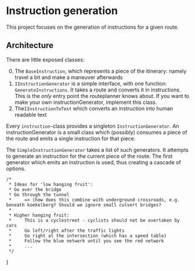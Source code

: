# Instruction generation

This project focuses on the generation of instructions for a given route.

## Architecture

There are little exposed classes:

0. The `BaseInstruction`, which represents a piece of the itinerary: namely travel a bit and make a maneuver afterwards
1. `IInstructionGenerator` is a simple interface, with one function: `GenerateInstructions`. It takes a route and converts it in instructions. This is the _only_ entry point the routeplanner knows about. If you want to make your own instructionGenerator, implement this class.
2. The`IInstructionToText` which converts an instruction into human readable text

Every `instruction`-class provides a singleton `InstructionGenerator`. An instructionGenerator is a small class which (possibly) consumes a piece of the route and emits a single instruction for that piece.

The `SimpleInstructionGenerator` takes a list of such generators. It attempts to generate an instruction for the current piece of the route. The first generator which emits an instruction is used, thus creating a cascade of options.




    /*
     * Ideas for 'low hanging fruit':
     * Go over the bridge
     * Go through the tunnel
     *     => (how does this combine with underground crossroads, e.g. beneath koekelberg? Should we ignore small culvert bridges?
     *
     * Higher hanging fruit:
     *     This is a cyclestreet - cyclists should not be overtaken by cars
     *     Go left/right after the traffic lights
     *     Go right at the intersection (which has a speed table)
     *     Follow the blue network until you see the red network
     *     ...
     */
}
